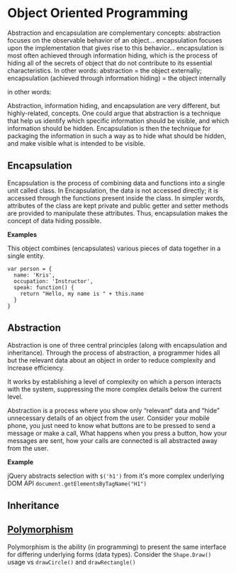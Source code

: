 # Object Oriented Programming


Abstraction and encapsulation are complementary concepts: abstraction focuses on the observable behavior of an object... encapsulation focuses upon the implementation that gives rise to this behavior... encapsulation is most often achieved through information hiding, which is the process of hiding all of the secrets of object that do not contribute to its essential characteristics.
In other words: abstraction = the object externally; encapsulation (achieved through information hiding) = the object internally

in other words:

Abstraction, information hiding, and encapsulation are very different, but highly-related, concepts. One could argue that abstraction is a technique that help us identify which specific information should be visible, and which information should be hidden. Encapsulation is then the technique for packaging the information in such a way as to hide what should be hidden, and make visible what is intended to be visible.


## Encapsulation

Encapsulation is the process of combining data and functions into a single unit called class. In Encapsulation, the data is not accessed directly; it is accessed through the functions present inside the class. In simpler words, attributes of the class are kept private and public getter and setter methods are provided to manipulate these attributes. Thus, encapsulation makes the concept of data hiding possible.

**Examples**

This object combines (encapsulates) various pieces of data together in a single entity.

```
var person = {
  name: 'Kris',
  occupation: 'Instructor',
  speak: function() {
    return "Hello, my name is " + this.name
  }
}
```


## Abstraction

Abstraction is one of three central principles (along with encapsulation and inheritance). Through the process of abstraction, a programmer hides all but the relevant data about an object in order to reduce complexity and increase efficiency.

It works by establishing a level of complexity on which a person interacts with the system, suppressing the more complex details below the current level.

Abstraction is a process where you show only “relevant” data and “hide” unnecessary details of an object from the user. Consider your mobile phone, you just need to know what buttons are to be pressed to send a message or make a call, What happens when you press a button, how your messages are sent, how your calls are connected is all abstracted away from the user.


**Example**

jQuery abstracts selection with `$('h1')` from it's more complex underlying DOM API `document.getElementsByTagName("H1")`


## Inheritance




## [Polymorphism](http://stackoverflow.com/questions/1031273/what-is-polymorphism-what-is-it-for-and-how-is-it-used)

Polymorphism is the ability (in programming) to present the same interface for differing underlying forms (data types). Consider the `Shape.Draw()` usage vs `drawCircle()` and `drawRectangle()`

